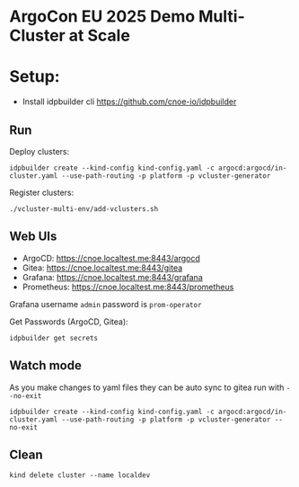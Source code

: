 # ArgoCon EU 2025 Demo Multi-Cluster at Scale

# Setup:
- Install idpbuilder cli https://github.com/cnoe-io/idpbuilder

## Run

Deploy clusters:
```shell
idpbuilder create --kind-config kind-config.yaml -c argocd:argocd/in-cluster.yaml --use-path-routing -p platform -p vcluster-generator
```

Register clusters:
```shell
./vcluster-multi-env/add-vclusters.sh
```


## Web UIs
- ArgoCD: https://cnoe.localtest.me:8443/argocd
- Gitea: https://cnoe.localtest.me:8443/gitea
- Grafana: https://cnoe.localtest.me:8443/grafana
- Prometheus: https://cnoe.localtest.me:8443/prometheus

Grafana username `admin` password is `prom-operator`

Get Passwords (ArgoCD, Gitea):
```shell
idpbuilder get secrets
```

## Watch mode
As you make changes to yaml files they can be auto sync to gitea run with `--no-exit`
```shell
idpbuilder create --kind-config kind-config.yaml -c argocd:argocd/in-cluster.yaml --use-path-routing -p platform -p vcluster-generator --no-exit
```

## Clean
```shell
kind delete cluster --name localdev
```
